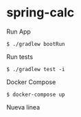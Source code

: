# spring-calc

Run App
```
$ ./gradlew bootRun
```

Run tests
```
$ ./gradlew test -i
```

Docker Compose
```
$ docker-compose up
```

Nueva linea
